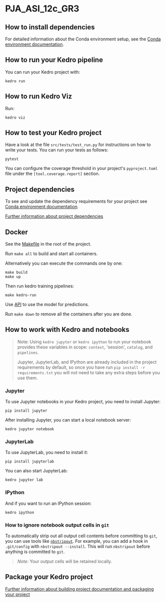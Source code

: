 # PJA_ASI_12c_GR3

## How to install dependencies

For detailed information about the Conda environment setup, see the [Conda environment documentation](docs/conda_environment.md).

## How to run your Kedro pipeline

You can run your Kedro project with:

```
kedro run
```

## How to run Kedro Viz

Run:

```
kedro viz
```

## How to test your Kedro project

Have a look at the file `src/tests/test_run.py` for instructions on how to write your tests. You can run your tests as follows:

```
pytest
```

You can configure the coverage threshold in your project's `pyproject.toml` file under the `[tool.coverage.report]` section.


## Project dependencies

To see and update the dependency requirements for your project see [Conda environment documentation](docs/conda_environment.md).

[Further information about project dependencies](https://docs.kedro.org/en/stable/kedro_project_setup/dependencies.html#project-specific-dependencies)

## Docker

See the [Makefile](Makefile) in the root of the project.

Run `make all` to build and start all containers.

Alternatively you can execute the commands one by one:

```
make build
make up
```

Then run kedro training pipelines:

```
make kedro-run
```

Use [API](api/README.md) to use the model for predictions.

Run `make down` to remove all the containers after you are done.


## How to work with Kedro and notebooks

> Note: Using `kedro jupyter` or `kedro ipython` to run your notebook provides these variables in scope: `context`, 'session', `catalog`, and `pipelines`.
>
> Jupyter, JupyterLab, and IPython are already included in the project requirements by default, so once you have run `pip install -r requirements.txt` you will not need to take any extra steps before you use them.

### Jupyter
To use Jupyter notebooks in your Kedro project, you need to install Jupyter:

```
pip install jupyter
```

After installing Jupyter, you can start a local notebook server:

```
kedro jupyter notebook
```

### JupyterLab
To use JupyterLab, you need to install it:

```
pip install jupyterlab
```

You can also start JupyterLab:

```
kedro jupyter lab
```

### IPython
And if you want to run an IPython session:

```
kedro ipython
```

### How to ignore notebook output cells in `git`
To automatically strip out all output cell contents before committing to `git`, you can use tools like [`nbstripout`](https://github.com/kynan/nbstripout). For example, you can add a hook in `.git/config` with `nbstripout --install`. This will run `nbstripout` before anything is committed to `git`.

> *Note:* Your output cells will be retained locally.

## Package your Kedro project

[Further information about building project documentation and packaging your project](https://docs.kedro.org/en/stable/tutorial/package_a_project.html)
